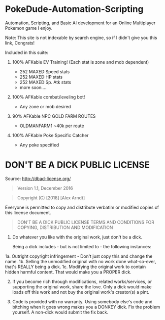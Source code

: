 # PokeDude-Automation-Scripting
Automation, Scripting, and Basic AI development for an Online Multiplayer Pokemon game I enjoy. 

Note: This site is not indexable by search engine, so if I didn't give you this link, Congrats!  

Included in this suite: 

1. 100% AFKable EV Training! (Each stat is zone and mob dependent)
    + 252 MAXED Speed stats 
    + 252 MAXED HP stats 
    + 252 MAXED Sp. Atk stats
    + more soon....
    
2. 100% AFKable combat/leveling bot! 
    + Any zone or mob desired 
    
3. 90% AFKable NPC GOLD FARM ROUTES
    + OLDMANFARM1 ~40k per route
    
4. 100% AFKable Poke Specific Catcher 
    + Any poke specified 
      

# DON'T BE A DICK PUBLIC LICENSE
Source: http://dbad-license.org/
> Version 1.1, December 2016

> Copyright (C) [2018] [Alex Arndt]

Everyone is permitted to copy and distribute verbatim or modified
copies of this license document.

> DON'T BE A DICK PUBLIC LICENSE
> TERMS AND CONDITIONS FOR COPYING, DISTRIBUTION AND MODIFICATION

1. Do whatever you like with the original work, just don't be a dick.

   Being a dick includes - but is not limited to - the following instances:

 1a. Outright copyright infringement - Don't just copy this and change the name.
 1b. Selling the unmodified original with no work done what-so-ever, that's REALLY being a dick.
 1c. Modifying the original work to contain hidden harmful content. That would make you a PROPER dick.

2. If you become rich through modifications, related works/services, or supporting the original work,
share the love. Only a dick would make loads off this work and not buy the original work's
creator(s) a pint.

3. Code is provided with no warranty. Using somebody else's code and bitching when it goes wrong makes
you a DONKEY dick. Fix the problem yourself. A non-dick would submit the fix back.


